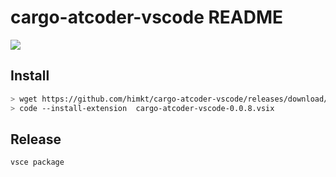 # cargo-atcoder-vscode README

![](https://user-images.githubusercontent.com/5164000/166233908-281948cb-0c37-4311-8dcc-283ed628b7c2.JPG)

## Install

```sh
> wget https://github.com/himkt/cargo-atcoder-vscode/releases/download/v0.0.8/cargo-atcoder-vscode-0.0.8.vsix
> code --install-extension  cargo-atcoder-vscode-0.0.8.vsix
```

## Release

```sh
vsce package
```
